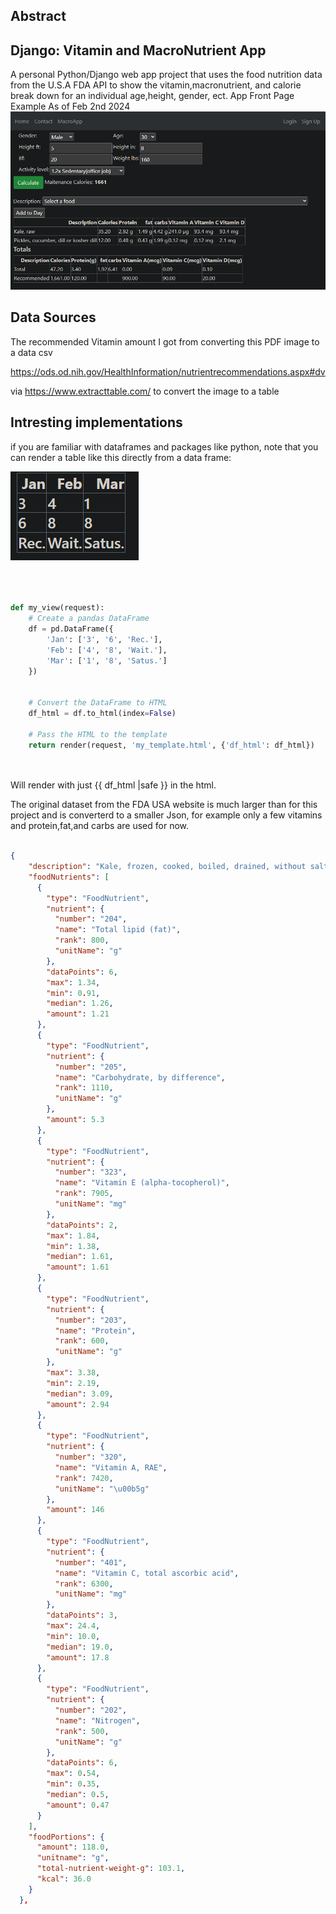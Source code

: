 ## Abstract

## Django: Vitamin and MacroNutrient App

A personal Python/Django web app project that uses the food nutrition data from the U.S.A FDA API to show the vitamin,macronutrient, and calorie break down for an individual age,height, gender, ect.
App Front Page Example As of Feb 2nd 2024
![DealerShip  Table](./assets/MacroApp_Front_Page_02_02_2024.png)


## Data Sources

The recommended Vitamin amount I got from converting this PDF image to a data csv 

https://ods.od.nih.gov/HealthInformation/nutrientrecommendations.aspx#dv

via  https://www.extracttable.com/ to convert the image to a table

## Intresting implementations 

if you are familiar with dataframes and packages like python, note that you can render a table like this directly from a data frame:

![DealerShip  Table](./assets/sample_df.png)


``` Python



def my_view(request):
    # Create a pandas DataFrame
    df = pd.DataFrame({
        'Jan': ['3', '6', 'Rec.'],
        'Feb': ['4', '8', 'Wait.'],
        'Mar': ['1', '8', 'Satus.']
    })


    # Convert the DataFrame to HTML
    df_html = df.to_html(index=False)

    # Pass the HTML to the template
    return render(request, 'my_template.html', {'df_html': df_html})




```

Will render with just     {{ df_html |safe }} in the html.

The original dataset from the FDA USA website is much larger than for this project and is converterd to a smaller Json, for example only a few vitamins and protein,fat,and carbs are used for now.

``` json

{
    "description": "Kale, frozen, cooked, boiled, drained, without salt",
    "foodNutrients": [
      {
        "type": "FoodNutrient",
        "nutrient": {
          "number": "204",
          "name": "Total lipid (fat)",
          "rank": 800,
          "unitName": "g"
        },
        "dataPoints": 6,
        "max": 1.34,
        "min": 0.91,
        "median": 1.26,
        "amount": 1.21
      },
      {
        "type": "FoodNutrient",
        "nutrient": {
          "number": "205",
          "name": "Carbohydrate, by difference",
          "rank": 1110,
          "unitName": "g"
        },
        "amount": 5.3
      },
      {
        "type": "FoodNutrient",
        "nutrient": {
          "number": "323",
          "name": "Vitamin E (alpha-tocopherol)",
          "rank": 7905,
          "unitName": "mg"
        },
        "dataPoints": 2,
        "max": 1.84,
        "min": 1.38,
        "median": 1.61,
        "amount": 1.61
      },
      {
        "type": "FoodNutrient",
        "nutrient": {
          "number": "203",
          "name": "Protein",
          "rank": 600,
          "unitName": "g"
        },
        "max": 3.38,
        "min": 2.19,
        "median": 3.09,
        "amount": 2.94
      },
      {
        "type": "FoodNutrient",
        "nutrient": {
          "number": "320",
          "name": "Vitamin A, RAE",
          "rank": 7420,
          "unitName": "\u00b5g"
        },
        "amount": 146
      },
      {
        "type": "FoodNutrient",
        "nutrient": {
          "number": "401",
          "name": "Vitamin C, total ascorbic acid",
          "rank": 6300,
          "unitName": "mg"
        },
        "dataPoints": 3,
        "max": 24.4,
        "min": 10.0,
        "median": 19.0,
        "amount": 17.8
      },
      {
        "type": "FoodNutrient",
        "nutrient": {
          "number": "202",
          "name": "Nitrogen",
          "rank": 500,
          "unitName": "g"
        },
        "dataPoints": 6,
        "max": 0.54,
        "min": 0.35,
        "median": 0.5,
        "amount": 0.47
      }
    ],
    "foodPortions": {
      "amount": 118.0,
      "unitname": "g",
      "total-nutrient-weight-g": 103.1,
      "kcal": 36.0
    }
  },
